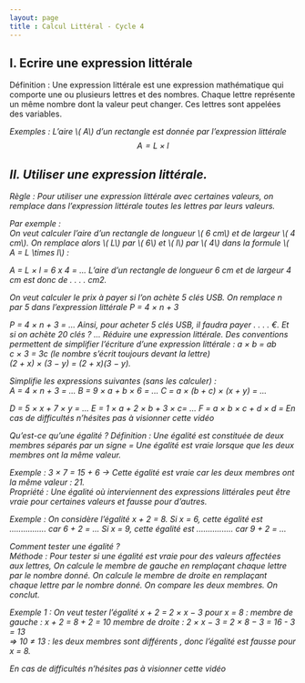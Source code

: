 ```yaml
---
layout: page
title : Calcul Littéral - Cycle 4
---
```


## I. Ecrire une expression littérale

<div class="cours" markdown="1">
Définition : Une expression littérale est une expression mathématique qui comporte une ou plusieurs lettres et des nombres. 
Chaque lettre représente un même nombre dont la valeur peut changer. 
Ces lettres sont appelées des variables. 
</div>

<i class="exemple"/> Exemples :
L’aire \\( A\\) d’un rectangle est donnée par l’expression littérale $$ A = L \times l $$


## II. Utiliser une expression littérale.	

<div class="cours" markdown="1">
Règle : Pour utiliser une expression littérale avec certaines valeurs, on remplace dans l’expression littérale toutes les lettres par leurs valeurs.
</div>


<i class="exemple"/>Par exemple : 		
On veut calculer l’aire d’un rectangle de longueur \\( 6 cm\\) et de largeur \\( 4 cm\\). On remplace alors \\( L\\) par \\( 6\\) et \\( l\\) par \\( 4\\) dans la formule \\( A = L \times l\\) :

A = L × l  = 6 x 4 = ...
L’aire d’un rectangle de longueur 6 cm et de largeur 4 cm est donc de . . . . cm2.



On veut calculer le prix à payer si l’on achète 5 clés USB. On remplace n par 5 dans l’expression littérale P = 4 × n + 3

P = 4 × n + 3 = …
Ainsi, pour acheter 5 clés USB, il faudra payer . . . . €.
Et si on achète 20 clés ? ...
Réduire une expression littérale.
Des conventions permettent de simplifier l’écriture d’une expression littérale :
a × b = ab 		
c × 3 = 3c (le nombre s’écrit toujours devant la lettre) 		
(2 + x) × (3 − y) = (2 + x)(3 − y).

Simplifie les expressions suivantes (sans les calculer) : 			
A = 4 × n + 3 = ...
B = 9 × a + b × 6 = ...
C = a × (b + c) × (x + y) = ...

D = 5 × x + 7 × y = ...
E = 1 × a + 2 × b + 3 × c= ...
F = a × b × c + d × d =
En cas de difficultés n’hésites pas à visionner cette vidéo 

Qu’est-ce qu’une égalité ?
Définition : 
Une égalité est constituée de deux membres séparés par un signe =
Une égalité est vraie lorsque que les deux membres ont la même valeur.
				
Exemple : 3 × 7 = 15 + 6 → Cette égalité est vraie car les deux membres ont la même valeur : 21. 	
Propriété : Une égalité où interviennent des expressions littérales peut être vraie pour certaines valeurs et fausse pour d’autres.
					
Exemple : On considère l’égalité x + 2 = 8.
Si x = 6, cette égalité est ................ car 6 + 2 = ...
Si x = 9, cette égalité est ................ car 9 + 2 = ...		

Comment tester une égalité ?	
Méthode : Pour tester si une égalité est vraie pour des valeurs affectées aux lettres,
On calcule le membre de gauche en remplaçant chaque lettre par le nombre donné. 
On calcule le membre de droite en remplaçant chaque lettre par le nombre donné. 
On compare les deux membres.
On conclut. 
		
Exemple 1 : On veut tester l’égalité x + 2 = 2 × x − 3 pour x = 8 :
membre de gauche : x + 2 = 8 + 2 = 10
membre de droite : 2 × x − 3 = 2 × 8 − 3 = 16 - 3 = 13			
⇒ 10 ≠ 13 : les deux membres sont différents , donc l’égalité est fausse pour x = 8.

En cas de difficultés n’hésites pas à visionner cette vidéo 


			
					

